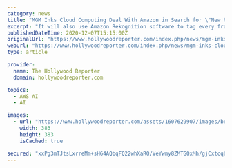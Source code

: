 ```yaml
---
category: news
title: "MGM Inks Cloud Computing Deal With Amazon in Search for \"New Revenue Opportunities\""
excerpt: "It will also use Amazon Rekognition software to tag every frame of its movie and TV library, \"making it easier for MGM’s partners to find and license film and TV shows for their lineups.\""
publishedDateTime: 2020-12-07T15:15:00Z
originalUrl: "https://www.hollywoodreporter.com/index.php/news/mgm-inks-cloud-computing-deal-with-amazon-in-search-for-new-revenue-opportunities"
webUrl: "https://www.hollywoodreporter.com/index.php/news/mgm-inks-cloud-computing-deal-with-amazon-in-search-for-new-revenue-opportunities"
type: article

provider:
  name: The Hollywood Reporter
  domain: hollywoodreporter.com

topics:
  - AWS AI
  - AI

images:
  - url: "https://www.hollywoodreporter.com/assets/1607629907/images/brand/writerimage-thr.jpg?12226c175ff89cc6f5c5"
    width: 383
    height: 383
    isCached: true

secured: "xxPg3mTJtsLxrreMm+sH64AQbqFQ22whXaRQ/VeYwmy8ZMTGQxMh/gjCxtcq69d/Aqe2FZL3HOSbNBMwJtdxq7OfwZS6v+rDIcWI2uwfFzID6S4d93TbE/ADE8hwMfTRSordgk3Nt1we08Y3Ak5xgOhR0cv04Hxr8Jj7Lj9S2+FMUsxEO5DC6o/SjkpC2G+fIQH33n8omHHvn6iExtQpGv+n4YwKqTkF5HqACt89cipnagl5BqXOCCHnv1XNTWpb9Su2eH6nSyJ5jF1EsgECq50stIzV9G8Rh200uJpqavCvtfwgHhSZIQgxVwOaJNzhFP5p2srx9tGBx5yRJndMR+Yr/cPsn2yNFnKKlBAx/x0=;ZZ2XwuUTMzVEVOYVU2dqSg=="
---
```


